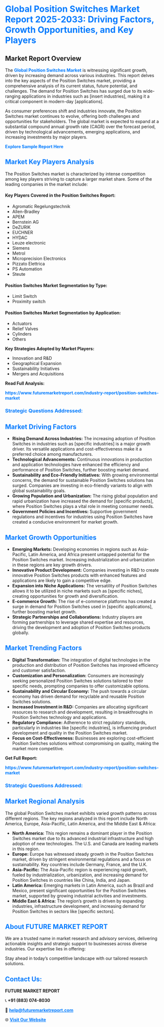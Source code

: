 <h1 style="color: #007BFF;">Global Position Switches Market Report 2025-2033: Driving Factors, Growth Opportunities, and Key Players</h1>

<section id="overview">
<h2>Market Report Overview</h2>
<p>The <a href="https://www.futuremarketreport.com/industry-report/position-switches-market" style="color: #007BFF; text-decoration: none;"><strong>Global Position Switches Market</strong></a> is witnessing significant growth, driven by increasing demand across various industries. This report delves into the key aspects of the Position Switches market, providing a comprehensive analysis of its current status, future potential, and challenges. The demand for Position Switches has surged due to its wide-ranging applications in industries such as [insert industries], making it a critical component in modern-day [applications].</p>
<p>As consumer preferences shift and industries innovate, the Position Switches market continues to evolve, offering both challenges and opportunities for stakeholders. The global market is expected to expand at a substantial compound annual growth rate (CAGR) over the forecast period, driven by technological advancements, emerging applications, and increasing investments by major players.</p>
</section>

<section id="overview">
<p><a href="https://www.futuremarketreport.com/request-sample/reportId=52415" style="color: #007BFF; text-decoration: none;"><strong>Explore Sample Report Here</strong></a></p>
</section>

<section id="key-players">
<h2 style="color: #007BFF;">Market Key Players Analysis</h2>
<p>The Position Switches market is characterized by intense competition among key players striving to capture a larger market share. Some of the leading companies in the market include:</p>
<h4>Key Players Covered in the Position Switches Report:</h4>
<ul><li>Agromatic Regelungstechnik</li><li>Allen-Bradley</li><li>APEM</li><li>Bernstein AG</li><li>DeZURIK</li><li>EUCHNER</li><li>HYDAC</li><li>Leuze electronic</li><li>Siemens</li><li>Metrol</li><li>Microprecision Electronics</li><li>Pizzato Elettrica</li><li>PS Automation</li><li>Steute</li></ul>
<h4>Position Switches Market Segmentation by Type:</h4>
<ul><li>Limit Switch</li><li>Proximity switch</li></ul>

<h4>Position Switches Market Segmentation by Application:</h4>
<ul><li>Actuators</li><li>Relief Valves</li><li>Cylinders</li><li>Others</li></ul>
<p><strong>Key Strategies Adopted by Market Players:</strong></p>
<ul>
<li>Innovation and R&D</li>
<li>Geographical Expansion</li>
<li>Sustainability Initiatives</li>
<li>Mergers and Acquisitions</li>
</ul>
</section>

<section>
<p><strong>Read Full Analysis: </strong></p><a href="https://www.futuremarketreport.com/industry-report/position-switches-market" style="color: #007BFF; text-decoration: none;"><strong>https://www.futuremarketreport.com/industry-report/position-switches-market</strong></a>
<h3 style="color: #007BFF;">Strategic Questions Addressed:</h3>
</section>

<section id="driving-factors">
<h2 style="color: #007BFF;">Market Driving Factors</h2>
<ul>
<li><strong>Rising Demand Across Industries:</strong> The increasing adoption of Position Switches in industries such as [specific industries] is a major growth driver. Its versatile applications and cost-effectiveness make it a preferred choice among manufacturers.</li>
<li><strong>Technological Advancements:</strong> Continuous innovations in production and application technologies have enhanced the efficiency and performance of Position Switches, further boosting market demand.</li>
<li><strong>Sustainability and Eco-Friendly Initiatives:</strong> With growing environmental concerns, the demand for sustainable Position Switches solutions has surged. Companies are investing in eco-friendly variants to align with global sustainability goals.</li>
<li><strong>Growing Population and Urbanization:</strong> The rising global population and rapid urbanization have increased the demand for [specific products], where Position Switches plays a vital role in meeting consumer needs.</li>
<li><strong>Government Policies and Incentives:</strong> Supportive government regulations and incentives for industries using Position Switches have created a conducive environment for market growth.</li>
</ul>
</section>

<section id="growth-opportunities">
<h2 style="color: #007BFF;">Market Growth Opportunities</h2>
<ul>
<li><strong>Emerging Markets:</strong> Developing economies in regions such as Asia-Pacific, Latin America, and Africa present untapped potential for the Position Switches market. Increasing industrialization and urbanization in these regions are key growth drivers.</li>
<li><strong>Innovative Product Development:</strong> Companies investing in R&D to create innovative Position Switches products with enhanced features and applications are likely to gain a competitive edge.</li>
<li><strong>Expansion into Niche Applications:</strong> The versatility of Position Switches allows it to be utilized in niche markets such as [specific niches], creating opportunities for growth and diversification.</li>
<li><strong>E-commerce Growth:</strong> The rise of e-commerce platforms has created a surge in demand for Position Switches used in [specific applications], further boosting market growth.</li>
<li><strong>Strategic Partnerships and Collaborations:</strong> Industry players are forming partnerships to leverage shared expertise and resources, driving the development and adoption of Position Switches products globally.</li>
</ul>
</section>

<section id="trending-factors">
<h2 style="color: #007BFF;">Market Trending Factors</h2>
<ul>
<li><strong>Digital Transformation:</strong> The integration of digital technologies in the production and distribution of Position Switches has improved efficiency and customer satisfaction.</li>
<li><strong>Customization and Personalization:</strong> Consumers are increasingly seeking personalized Position Switches solutions tailored to their specific needs, prompting companies to offer customizable options.</li>
<li><strong>Sustainability and Circular Economy:</strong> The push towards a circular economy has driven demand for recyclable and reusable Position Switches solutions.</li>
<li><strong>Increased Investment in R&D:</strong> Companies are allocating significant resources to research and development, resulting in breakthroughs in Position Switches technology and applications.</li>
<li><strong>Regulatory Compliance:</strong> Adherence to strict regulatory standards, particularly in industries like [specific industries], is influencing product development and quality in the Position Switches market.</li>
<li><strong>Focus on Cost-Effectiveness:</strong> Businesses are exploring cost-efficient Position Switches solutions without compromising on quality, making the market more competitive.</li>
</ul>
</section>

<section>
<p><strong>Get Full Report: </strong></p><a href="https://www.futuremarketreport.com/industry-report/position-switches-market" style="color: #007BFF; text-decoration: none;"><strong>https://www.futuremarketreport.com/industry-report/position-switches-market</strong></a>
<h3 style="color: #007BFF;">Strategic Questions Addressed:</h3>
</section>


<section id="regional-analysis">
<h2 style="color: #007BFF;">Market Regional Analysis</h2>
<p>The global Position Switches market exhibits varied growth patterns across different regions. The key regions analyzed in this report include North America, Europe, Asia-Pacific, Latin America, and the Middle East & Africa:</p>
<ul>
<li><strong>North America:</strong> This region remains a dominant player in the Position Switches market due to its advanced industrial infrastructure and high adoption of new technologies. The U.S. and Canada are leading markets in this region.</li>
<li><strong>Europe:</strong> Europe has witnessed steady growth in the Position Switches market, driven by stringent environmental regulations and a focus on sustainability. Key countries include Germany, France, and the U.K.</li>
<li><strong>Asia-Pacific:</strong> The Asia-Pacific region is experiencing rapid growth, fueled by industrialization, urbanization, and increasing demand for Position Switches in countries like China, India, and Japan.</li>
<li><strong>Latin America:</strong> Emerging markets in Latin America, such as Brazil and Mexico, present significant opportunities for the Position Switches market, supported by growing industrial activities and investments.</li>
<li><strong>Middle East & Africa:</strong> The region’s growth is driven by expanding industries, infrastructure development, and increasing demand for Position Switches in sectors like [specific sectors].</li>
</ul>
</section>

<footer>
<h2 style="color: #007BFF;">About FUTURE MARKET REPORT</h2>
<p>We are a trusted name in market research and advisory services, delivering actionable insights and strategic support to businesses across diverse industries. Our expertise lies in offering:</p>

<p>Stay ahead in today’s competitive landscape with our tailored research solutions.</p>

<h2 style="color: #007BFF;">Contact Us:</h2>
<p><strong>FUTURE MARKET REPORT</strong></p>
<p>📞 <strong>+91 (883) 074-8030</strong></p>
<p>📧 <strong><a href="mailto:help@futuremarketreport.com" style="color: #007BFF;">help@futuremarketreport.com</a></strong></p>
<p>🌐 <strong><a href="https://www.futuremarketreport.com/" style="color: #007BFF;">Visit Our Website</a></strong></p>
</footer>